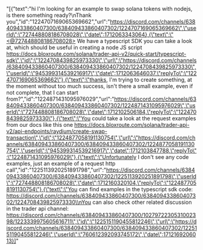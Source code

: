 "[{\"text\":\"hi I'm looking for an example to swap solana tokens with nodejs, is there something ready?\\nThank you\",\"id\":\"1224707169065369662\",\"url\":\"https://discord.com/channels/638409433860407300/638409433860407302/1224707169065369662\",\"userId\":\"727448808186708028\",\"date\":1712063343064},{\"text\":\"<@727448808186708028> We have a typescript SDK you can take a look at, which should be useful in creating a node JS script https://docs.bloxroute.com/solana/trader-api-v2/quick-start/typescript-sdk\",\"id\":\"1224708439825973330\",\"url\":\"https://discord.com/channels/638409433860407300/638409433860407302/1224708439825973330\",\"userId\":\"945399314539216917\",\"date\":1712063646037,\"replyTo\":\"1224707169065369662\"},{\"text\":\"thanks, I'm trying to create something, at the moment without too much success, isn't there a small example, even if not complete, that I can start from?\",\"id\":\"1224871431095976029\",\"url\":\"https://discord.com/channels/638409433860407300/638409433860407302/1224871431095976029\",\"userId\":\"727448808186708028\",\"date\":1712102506184,\"replyTo\":\"1224708439825973330\"},{\"text\":\"You could take a look at the request examples from our docs like this one https://docs.bloxroute.com/solana/trader-api-v2/api-endpoints/raydium/create-swap-transaction\",\"id\":\"1224877058191130754\",\"url\":\"https://discord.com/channels/638409433860407300/638409433860407302/1224877058191130754\",\"userId\":\"945399314539216917\",\"date\":1712103847788,\"replyTo\":\"1224871431095976029\"},{\"text\":\"Unfortunately I don't see any code examples, just an example of a request http call\",\"id\":\"1225113920251891798\",\"url\":\"https://discord.com/channels/638409433860407300/638409433860407302/1225113920251891798\",\"userId\":\"727448808186708028\",\"date\":1712160320104,\"replyTo\":\"1224877058191130754\"},{\"text\":\"You can find examples in the typescript sdk code: https://discord.com/channels/638409433860407300/638409433860407302/1224708439825973330\\nYou can also check other related discussion in the trader api channel: https://discord.com/channels/638409433860407300/1027972230531002398/1223339975605616711\",\"id\":\"1225151190455812246\",\"url\":\"https://discord.com/channels/638409433860407300/638409433860407302/1225151190455812246\",\"userId\":\"760612392093745172\",\"date\":1712169206013}]"